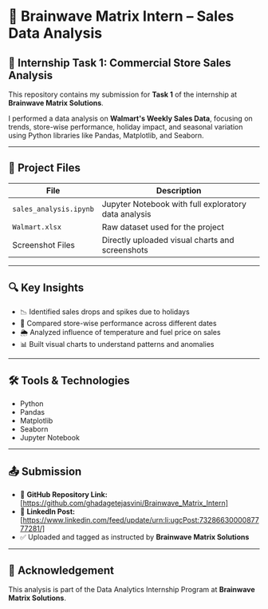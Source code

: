 # 🧠 Brainwave Matrix Intern – Sales Data Analysis

## 📌 Internship Task 1: Commercial Store Sales Analysis

This repository contains my submission for **Task 1** of the internship at **Brainwave Matrix Solutions**.

I performed a data analysis on **Walmart's Weekly Sales Data**, focusing on trends, store-wise performance, holiday impact, and seasonal variation using Python libraries like Pandas, Matplotlib, and Seaborn.

---

## 📁 Project Files

| File | Description |
|------|-------------|
| `sales_analysis.ipynb` | Jupyter Notebook with full exploratory data analysis |
| `Walmart.xlsx` | Raw dataset used for the project |
| Screenshot Files | Directly uploaded visual charts and screenshots |


---

## 🔍 Key Insights

- 📉 Identified sales drops and spikes due to holidays
- 🏬 Compared store-wise performance across different dates
- 🌦️ Analyzed influence of temperature and fuel price on sales
- 📊 Built visual charts to understand patterns and anomalies

---

## 🛠️ Tools & Technologies

- Python
- Pandas
- Matplotlib
- Seaborn
- Jupyter Notebook

---

## 📤 Submission

- 🔗 **GitHub Repository Link:** [https://github.com/ghadagetejasvini/Brainwave_Matrix_Intern]
- 🔗 **LinkedIn Post:** [https://www.linkedin.com/feed/update/urn:li:ugcPost:7328663000087777281/]
- ✅ Uploaded and tagged as instructed by **Brainwave Matrix Solutions**

---

## 📣 Acknowledgement

This analysis is part of the Data Analytics Internship Program at **Brainwave Matrix Solutions**.


